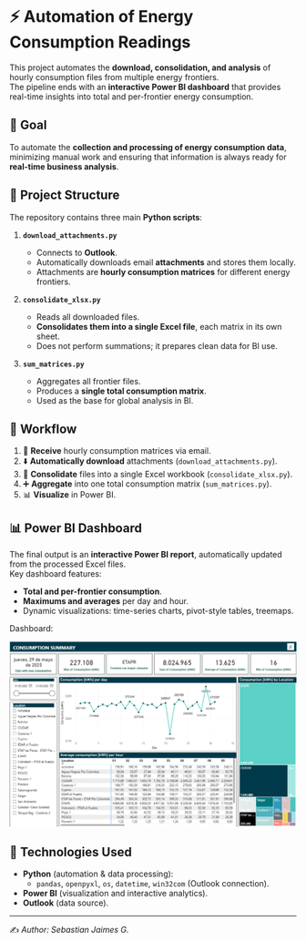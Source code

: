 # ⚡ Automation of Energy Consumption Readings

This project automates the **download, consolidation, and analysis** of hourly consumption files from multiple energy frontiers.  
The pipeline ends with an **interactive Power BI dashboard** that provides real-time insights into total and per-frontier energy consumption.

## 🎯 Goal

To automate the **collection and processing of energy consumption data**, minimizing manual work and ensuring that information is always ready for **real-time business analysis**.

## 📂 Project Structure

The repository contains three main **Python scripts**:

1. **`download_attachments.py`**  
   - Connects to **Outlook**.  
   - Automatically downloads email **attachments** and stores them locally.  
   - Attachments are **hourly consumption matrices** for different energy frontiers.  

2. **`consolidate_xlsx.py`**  
   - Reads all downloaded files.  
   - **Consolidates them into a single Excel file**, each matrix in its own sheet.  
   - Does not perform summations; it prepares clean data for BI use.  

3. **`sum_matrices.py`**  
   - Aggregates all frontier files.  
   - Produces a **single total consumption matrix**.  
   - Used as the base for global analysis in BI.  

## 📌 Workflow

1. 📧 **Receive** hourly consumption matrices via email.  
2. ⬇️ **Automatically download** attachments (`download_attachments.py`).  
3. 📑 **Consolidate** files into a single Excel workbook (`consolidate_xlsx.py`).  
4. ➕ **Aggregate** into one total consumption matrix (`sum_matrices.py`).  
5. 📊 **Visualize** in Power BI.  

## 📊 Power BI Dashboard

The final output is an **interactive Power BI report**, automatically updated from the processed Excel files.  
Key dashboard features:  

- **Total and per-frontier consumption**.  
- **Maximums and averages** per day and hour.  
- Dynamic visualizations: time-series charts, pivot-style tables, treemaps.  

 Dashboard:  

![Power BI Dashboard](./Images/BI.png)

## 🚀 Technologies Used

- **Python** (automation & data processing):  
  - `pandas`, `openpyxl`, `os`, `datetime`, `win32com` (Outlook connection).  
- **Power BI** (visualization and interactive analytics).  
- **Outlook** (data source).  

---

✍️ *Author: Sebastian Jaimes G.*
